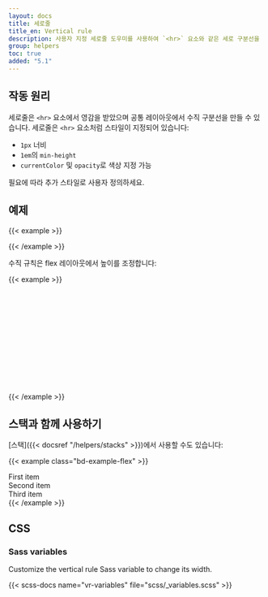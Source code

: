 ```yaml
---
layout: docs
title: 세로줄
title_en: Vertical rule
description: 사용자 지정 세로줄 도우미를 사용하여 `<hr>` 요소와 같은 세로 구분선을 만드세요.
group: helpers
toc: true
added: "5.1"
---
```


## 작동 원리

세로줄은 `<hr>` 요소에서 영감을 받았으며 공통 레이아웃에서 수직 구분선을 만들 수 있습니다. 세로줄은 `<hr>` 요소처럼 스타일이 지정되어 있습니다:

- `1px` 너비
- `1em`의 `min-height`
- `currentColor` 및 `opacity`로 색상 지정 가능

필요에 따라 추가 스타일로 사용자 정의하세요.

## 예제

{{< example >}}
<div class="vr"></div>
{{< /example >}}

수직 규칙은 flex 레이아웃에서 높이를 조정합니다:

{{< example >}}
<div class="d-flex" style="height: 200px;">
  <div class="vr"></div>
</div>
{{< /example >}}

## 스택과 함께 사용하기

[스택]({{< docsref "/helpers/stacks" >}})에서 사용할 수도 있습니다:

{{< example class="bd-example-flex" >}}
<div class="hstack gap-3">
  <div class="p-2">First item</div>
  <div class="p-2 ms-auto">Second item</div>
  <div class="vr"></div>
  <div class="p-2">Third item</div>
</div>
{{< /example >}}

## CSS

### Sass variables

Customize the vertical rule Sass variable to change its width.

{{< scss-docs name="vr-variables" file="scss/_variables.scss" >}}
